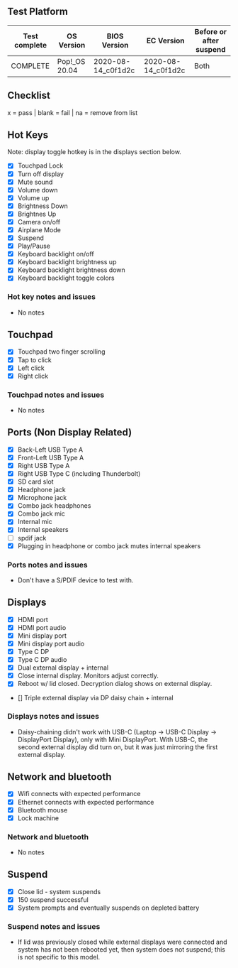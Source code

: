 ## Test Platform

| Test complete | OS Version     | BIOS Version      | EC Version        | Before or after suspend |
| ------------- | -------------- | ----------------- | ----------------- | ----------------------- |
| COMPLETE      | Pop!\_OS 20.04 | 2020-08-14_c0f1d2c| 2020-08-14_c0f1d2c| Both                    |

## Checklist
x = pass | blank = fail | na = remove from list

## Hot Keys

Note: display toggle hotkey is in the displays section below.

- [X] Touchpad Lock
- [X] Turn off display
- [X] Mute sound
- [X] Volume down
- [X] Volume up
- [X] Brightness Down
- [X] Brightnes Up
- [X] Camera on/off
- [X] Airplane Mode
- [X] Suspend
- [X] Play/Pause
- [X] Keyboard backlight on/off
- [X] Keyboard backlight brightness up
- [X] Keyboard backlight brightness down
- [X] Keyboard backlight toggle colors

### Hot key notes and issues

- No notes

## Touchpad

- [X] Touchpad two finger scrolling 
- [X] Tap to click
- [X] Left click
- [X] Right click

### Touchpad notes and issues

- No notes

## Ports (Non Display Related)

- [X] Back-Left USB Type A
- [X] Front-Left USB Type A
- [X] Right USB Type A
- [X] Right USB Type C (including Thunderbolt)
- [X] SD card slot
- [X] Headphone jack
- [X] Microphone jack
- [X] Combo jack headphones
- [X] Combo jack mic
- [X] Internal mic
- [X] Internal speakers
- [ ] spdif jack
- [X] Plugging in headphone or combo jack mutes internal speakers

### Ports notes and issues

- Don't have a S/PDIF device to test with.

## Displays

- [X] HDMI port
- [X] HDMI port audio
- [X] Mini display port
- [X] Mini display port audio
- [X] Type C DP
- [X] Type C DP audio
- [X] Dual external display + internal
- [X] Close internal display. Monitors adjust correctly.
- [X] Reboot w/ lid closed. Decryption dialog shows on external display.
- [] Triple external display via DP daisy chain + internal

### Displays notes and issues

- Daisy-chaining didn't work with USB-C (Laptop -> USB-C Display -> DisplayPort Display), only with Mini DisplayPort. With USB-C, the second external display did turn on, but it was just mirroring the first external display.

## Network and bluetooth

- [X] Wifi connects with expected performance
- [X] Ethernet connects with expected performance
- [X] Bluetooth mouse
- [X] Lock machine

### Network and bluetooth

- No notes

## Suspend

- [X] Close lid - system suspends
- [X] 150 suspend successful
- [X] System prompts and eventually suspends on depleted battery

### Suspend notes and issues

- If lid was previously closed while external displays were connected and system has not been rebooted yet, then system does not suspend; this is not specific to this model.

